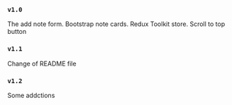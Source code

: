 ### `v1.0`

The add note form.
Bootstrap note cards.
Redux Toolkit store.
Scroll to top button

### `v1.1`

Сhange of README file

### `v1.2`

Some addctions
